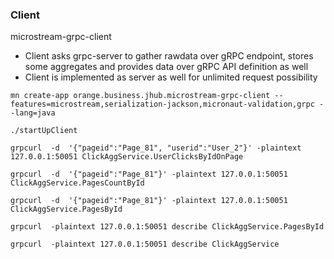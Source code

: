 ### Client

microstream-grpc-client
- Client asks grpc-server to gather rawdata over gRPC endpoint, stores some aggregates and provides data over gRPC API definition as well
- Client is implemented as server as well for unlimited request possibility

```mn create-app orange.business.jhub.microstream-grpc-client --features=microstream,serialization-jackson,micronaut-validation,grpc --lang=java```

```
./startUpClient
```

```
grpcurl  -d  '{"pageid":"Page_81", "userid":"User_2"}' -plaintext 127.0.0.1:50051 ClickAggService.UserClicksByIdOnPage

grpcurl  -d  '{"pageid":"Page_81"}' -plaintext 127.0.0.1:50051 ClickAggService.PagesCountById

grpcurl  -d  '{"pageid":"Page_81"}' -plaintext 127.0.0.1:50051 ClickAggService.PagesById

grpcurl  -plaintext 127.0.0.1:50051 describe ClickAggService.PagesById

grpcurl  -plaintext 127.0.0.1:50051 describe ClickAggService
```
